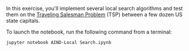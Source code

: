 In this exercise, you'll implement several local search algorithms and test them on the [Traveling Salesman Problem](https://en.wikipedia.org/wiki/Travelling_salesman_problem) (TSP) between a few dozen US state capitals.

To launch the notebook, run the following command from a terminal:

    jupyter notebook AIND-Local Search.ipynb
